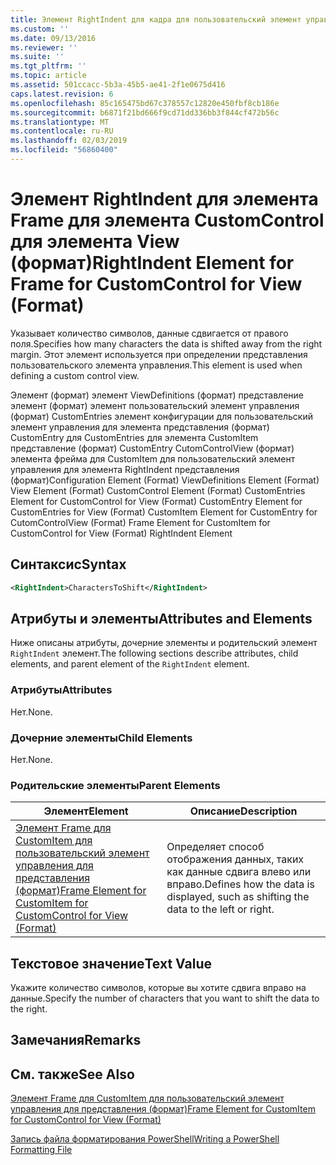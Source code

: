 ```yaml
---
title: Элемент RightIndent для кадра для пользовательский элемент управления для представления (формат) | Документация Майкрософт
ms.custom: ''
ms.date: 09/13/2016
ms.reviewer: ''
ms.suite: ''
ms.tgt_pltfrm: ''
ms.topic: article
ms.assetid: 501ccacc-5b3a-45b5-ae41-2f1e0675d416
caps.latest.revision: 6
ms.openlocfilehash: 85c165475bd67c378557c12820e450fbf8cb186e
ms.sourcegitcommit: b6871f21bd666f9cd71dd336bb3f844cf472b56c
ms.translationtype: MT
ms.contentlocale: ru-RU
ms.lasthandoff: 02/03/2019
ms.locfileid: "56860400"
---
```

# <a name="rightindent-element-for-frame-for-customcontrol-for-view-format"></a><span data-ttu-id="c259f-102">Элемент RightIndent для элемента Frame для элемента CustomControl для элемента View (формат)</span><span class="sxs-lookup"><span data-stu-id="c259f-102">RightIndent Element for Frame for CustomControl for View (Format)</span></span>

<span data-ttu-id="c259f-103">Указывает количество символов, данные сдвигается от правого поля.</span><span class="sxs-lookup"><span data-stu-id="c259f-103">Specifies how many characters the data is shifted away from the right margin.</span></span> <span data-ttu-id="c259f-104">Этот элемент используется при определении представления пользовательского элемента управления.</span><span class="sxs-lookup"><span data-stu-id="c259f-104">This element is used when defining a custom control view.</span></span>

<span data-ttu-id="c259f-105">Элемент (формат) элемент ViewDefinitions (формат) представление элемент (формат) элемент пользовательский элемент управления (формат) CustomEntries элемент конфигурации для пользовательский элемент управления для элемента представления (формат) CustomEntry для CustomEntries для элемента CustomItem представление (формат) CustomEntry CutomControlView (формат) элемента фрейма для CustomItem для пользовательский элемент управления для элемента RightIndent представления (формат)</span><span class="sxs-lookup"><span data-stu-id="c259f-105">Configuration Element (Format) ViewDefinitions Element (Format) View Element (Format) CustomControl Element (Format) CustomEntries Element for CustomControl for View (Format) CustomEntry Element for CustomEntries for View (Format) CustomItem Element for CustomEntry for CutomControlView (Format) Frame Element for CustomItem for CustomControl for View (Format) RightIndent Element</span></span>

## <a name="syntax"></a><span data-ttu-id="c259f-106">Синтаксис</span><span class="sxs-lookup"><span data-stu-id="c259f-106">Syntax</span></span>

```xml
<RightIndent>CharactersToShift</RightIndent>
```

## <a name="attributes-and-elements"></a><span data-ttu-id="c259f-107">Атрибуты и элементы</span><span class="sxs-lookup"><span data-stu-id="c259f-107">Attributes and Elements</span></span>

<span data-ttu-id="c259f-108">Ниже описаны атрибуты, дочерние элементы и родительский элемент `RightIndent` элемент.</span><span class="sxs-lookup"><span data-stu-id="c259f-108">The following sections describe attributes, child elements, and parent element of the `RightIndent` element.</span></span>

### <a name="attributes"></a><span data-ttu-id="c259f-109">Атрибуты</span><span class="sxs-lookup"><span data-stu-id="c259f-109">Attributes</span></span>

<span data-ttu-id="c259f-110">Нет.</span><span class="sxs-lookup"><span data-stu-id="c259f-110">None.</span></span>

### <a name="child-elements"></a><span data-ttu-id="c259f-111">Дочерние элементы</span><span class="sxs-lookup"><span data-stu-id="c259f-111">Child Elements</span></span>

<span data-ttu-id="c259f-112">Нет.</span><span class="sxs-lookup"><span data-stu-id="c259f-112">None.</span></span>

### <a name="parent-elements"></a><span data-ttu-id="c259f-113">Родительские элементы</span><span class="sxs-lookup"><span data-stu-id="c259f-113">Parent Elements</span></span>

|<span data-ttu-id="c259f-114">Элемент</span><span class="sxs-lookup"><span data-stu-id="c259f-114">Element</span></span>|<span data-ttu-id="c259f-115">Описание</span><span class="sxs-lookup"><span data-stu-id="c259f-115">Description</span></span>|
|-------------|-----------------|
|[<span data-ttu-id="c259f-116">Элемент Frame для CustomItem для пользовательский элемент управления для представления (формат)</span><span class="sxs-lookup"><span data-stu-id="c259f-116">Frame Element for CustomItem for CustomControl for View (Format)</span></span>](./frame-element-for-customitem-for-customcontrol-for-view-format.md)|<span data-ttu-id="c259f-117">Определяет способ отображения данных, таких как данные сдвига влево или вправо.</span><span class="sxs-lookup"><span data-stu-id="c259f-117">Defines how the data is displayed, such as shifting the data to the left or right.</span></span>|

## <a name="text-value"></a><span data-ttu-id="c259f-118">Текстовое значение</span><span class="sxs-lookup"><span data-stu-id="c259f-118">Text Value</span></span>

<span data-ttu-id="c259f-119">Укажите количество символов, которые вы хотите сдвига вправо на данные.</span><span class="sxs-lookup"><span data-stu-id="c259f-119">Specify the number of characters that you want to shift the data to the right.</span></span>

## <a name="remarks"></a><span data-ttu-id="c259f-120">Замечания</span><span class="sxs-lookup"><span data-stu-id="c259f-120">Remarks</span></span>

## <a name="see-also"></a><span data-ttu-id="c259f-121">См. также</span><span class="sxs-lookup"><span data-stu-id="c259f-121">See Also</span></span>

[<span data-ttu-id="c259f-122">Элемент Frame для CustomItem для пользовательский элемент управления для представления (формат)</span><span class="sxs-lookup"><span data-stu-id="c259f-122">Frame Element for CustomItem for CustomControl for View (Format)</span></span>](./frame-element-for-customitem-for-customcontrol-for-view-format.md)

[<span data-ttu-id="c259f-123">Запись файла форматирования PowerShell</span><span class="sxs-lookup"><span data-stu-id="c259f-123">Writing a PowerShell Formatting File</span></span>](./writing-a-powershell-formatting-file.md)
